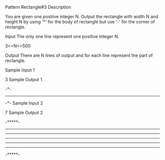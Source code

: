 Pattern Rectangle#3
Description

You are given one positive integer N. Output the rectangle with width N and height N by using '*' for the body of rectangle but use '-' for the corner of rectangle.


Input
The only one line represent one positive integer N.

3<=N<=500


Output
There are N lines of output and for each line represent the part of rectangle.


Sample Input 1 

3
Sample Output 1

-*-
***
-*-
Sample Input 2 

7
Sample Output 2

-*****-
*******
*******
*******
*******
*******
-*****-